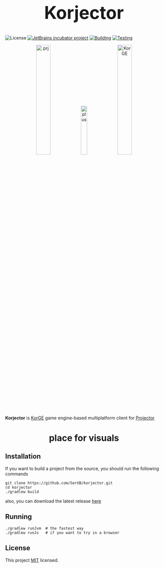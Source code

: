 <h1 align=center style="font-weight: bold; font-size: 4em">
Korjector
</h1>

![License](https://img.shields.io/github/license/jetbrains/projector-client)
[![JetBrains incubator project](https://jb.gg/badges/incubator.svg)](https://confluence.jetbrains.com/display/ALL/JetBrains+on+GitHub)
[![Building](https://github.com/SerVB/korjector/actions/workflows/build.yml/badge.svg)](https://github.com/SerVB/korjector/actions/workflows/build.yml)
[![Testing](https://github.com/SerVB/korjector/actions/workflows/test.yml/badge.svg)](https://github.com/SerVB/korjector/actions/workflows/test.yml)

<div style="text-align: center">
<img align="middle" src="https://plugins.jetbrains.com/files/16015/134754/icon/pluginIcon.svg" alt="prj" width="30%">
<img align="middle" src="https://svgshare.com/i/aRC.svg" alt="plus" width="20%" style="" >
<img align="middle" src="https://korlibs.soywiz.com/i/logos/korge.svg" alt="KorGE" width="30%">
</div>

**Korjector** is [KorGE](https://github.com/korlibs/korge) game engine-based multiplatform client for [Projector](https://github.com/JetBrains/projector-server)

<h1 align="center"> place for visuals </h1>

## Installation
If you want to build a project from the source, you should run the following commands
```shell
git clone https://github.com/SerVB/korjector.git
cd korjector
./gradlew build
```
also, you can download the latest release [here](https://github.com/SerVB/korjector/releases)

## Running

```shell
./gradlew runJvm  # the fastest way
./gradlew runJs   # if you want to try in a browser
```

## License
This project [MIT](LICENSE) licensed.